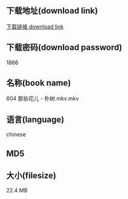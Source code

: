 ## 下载地址(download link)
[下载链接 download link](https://tutu365.netlify.app/?s=604+%E9%82%A3%E4%BA%9B%E8%8A%B1%E5%84%BF+-+%E6%9C%B4%E6%A0%91.mkv)

## 下载密码(download password)
1866

## 名称(book name)
604 那些花儿 - 朴树.mkv.mkv

## 语言(language)
chinese

## MD5


## 大小(filesize)
22.4 MB
